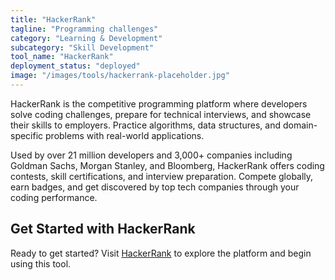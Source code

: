 ```yaml
---
title: "HackerRank"
tagline: "Programming challenges"
category: "Learning & Development"
subcategory: "Skill Development"
tool_name: "HackerRank"
deployment_status: "deployed"
image: "/images/tools/hackerrank-placeholder.jpg"
---
```

HackerRank is the competitive programming platform where developers solve coding challenges, prepare for technical interviews, and showcase their skills to employers. Practice algorithms, data structures, and domain-specific problems with real-world applications.

Used by over 21 million developers and 3,000+ companies including Goldman Sachs, Morgan Stanley, and Bloomberg, HackerRank offers coding contests, skill certifications, and interview preparation. Compete globally, earn badges, and get discovered by top tech companies through your coding performance.
## Get Started with HackerRank

Ready to get started? Visit [HackerRank](https://hackerrank.com) to explore the platform and begin using this tool.
